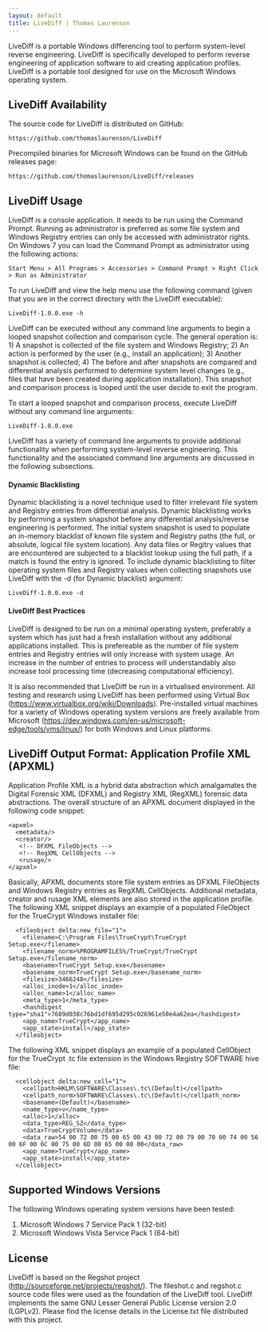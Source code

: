 ```yaml
---
layout: default
title: LiveDiff | Thomas Laurenson
---
```


LiveDiff is a portable Windows differencing tool to perform system-level reverse engineering. LiveDiff is specifically developed to perform reverse engineering of application software to aid creating application profiles. LiveDiff is a portable tool designed for use on the Microsoft Windows operating system. 

## LiveDiff Availability

The source code for LiveDiff is distributed on GitHub: 

```
https://github.com/thomaslaurenson/LiveDiff
```

Precompiled binaries for Microsoft Windows can be found on the GitHub releases page:

```
https://github.com/thomaslaurenson/LiveDiff/releases
```

## LiveDiff Usage

LiveDiff is a console application. It needs to be run using the Command Prompt. Running as administrator is preferred as some file system and Windows Registry entries can only be accessed with administrator rights. On Windows 7 you can load the Command Prompt as administrator using the following actions:

```
Start Menu > All Programs > Accessories > Command Prompt > Right Click > Run as Administrator
```

To run LiveDiff and view the help menu use the following command (given that you are in the correct directory with the LiveDiff executable):

```
LiveDiff-1.0.0.exe -h
```

LiveDiff can be executed without any command line arguments to begin a looped snapshot collection and comparison cycle. The general operation is: 1) A snapshot is collected of the file system and Windows Registry; 2) An action is performed by the user (e.g., install an application); 3) Another snapshot is collected; 4) The before and after snapshots are compared and differential analysis performed to determine system level changes (e.g., files that have been created during application installation). This snapshot and comparison process is looped until the user decide to exit the program.

To start a looped snapshot and comparison process, execute LiveDiff without any command line arguments:

```
LiveDiff-1.0.0.exe
```

LiveDiff has a variety of command line arguments to provide additional functionality when performing system-level reverse engineering. This functionality and the associated command line arguments are discussed in the following subsections.

#### Dynamic Blacklisting

Dynamic blacklisting is a novel technique used to filter irrelevant file system and Registry entries from differential analysis. Dynamic blacklisting works by performing a system snapshot before any differential analysis/reverse engineering is performed. The initial system snapshot is used to populate an in-memory blacklist of known file system and Registry paths (the full, or absolute, logical file system location). Any data files or Regitry values that are encountered are subjected to a blacklist lookup using the full path, if a match is found the entry is ignored. To include dynamic blacklisting to filter operating system files and Registry values when collecting snapshots use LiveDiff with the -d (for Dynamic blacklist) argument:

```
LiveDiff-1.0.0.exe -d
```

#### LiveDiff Best Practices

LiveDiff is designed to be run on a minimal operating system, preferably a system which has just had a fresh installation without any additional applications installed. This is prefereable as the number of file system entries and Registry entries will only increase with system usage. An increase in the number of entries to process will understandably also increase tool processing time (decreasing computational efficiency).

It is also recommended that LiveDiff be run in a virtualised environment. All testing and research using LiveDiff has been performed using Virtual Box (https://www.virtualbox.org/wiki/Downloads). Pre-installed virtual machines for a variety of Windows operating system versions are freely available from Microsoft (https://dev.windows.com/en-us/microsoft-edge/tools/vms/linux/) for both Windows and Linux platforms.

## LiveDiff Output Format: Application Profile XML (APXML)

Application Profile XML is a hybrid data abstraction which amalgamates the Digital Forensic XML (DFXML) and Registry XML (RegXML) forensic data abstractions. The overall structure of an APXML document displayed in the following code snippet:

```
<apxml>
  <metadata/>
  <creator/>
   <!-- DFXML FileObjects -->
   <!-- RegXML CellObjects -->
   <rusage/>
</apxml>
```

Basically, APXML documents store file system entries as DFXML FileObjects and Windows Registry entries as RegXML CellObjects. Additional metadata, creator and rusage XML elements are also stored in the application profile. The following XML snippet displays an example of a populated FileObject for the TrueCrypt Windows installer file:

```
  <fileobject delta:new_file="1">
    <filename>C:\Program Files\TrueCrypt\TrueCrypt Setup.exe</filename>
    <filename_norm>%PROGRAMFILES%/TrueCrypt/TrueCrypt Setup.exe</filename_norm>
    <basename>TrueCrypt Setup.exe</basename>
    <basename_norm>TrueCrypt Setup.exe</basename_norm>
    <filesize>3466248</filesize>
    <alloc_inode>1</alloc_inode>
    <alloc_name>1</alloc_name>
    <meta_type>1</meta_type>
    <hashdigest type="sha1">7689d038c76bd1df695d295c026961e50e4a62ea</hashdigest>
    <app_name>TrueCrypt</app_name>
    <app_state>install</app_state>
  </fileobject>
```

The following XML snippet displays an example of a populated CellObject for the TrueCrypt .tc file extension in the Windows Registry SOFTWARE hive file:

```
  <cellobject delta:new_cell="1">
    <cellpath>HKLM\SOFTWARE\Classes\.tc\(Default)</cellpath>
    <cellpath_norm>SOFTWARE\Classes\.tc\(Default)</cellpath_norm>
    <basename>(Default)</basename>
    <name_type>v</name_type>
    <alloc>1</alloc>
    <data_type>REG_SZ</data_type>
    <data>TrueCryptVolume</data>
    <data_raw>54 00 72 00 75 00 65 00 43 00 72 00 79 00 70 00 74 00 56 00 6F 00 6C 00 75 00 6D 00 65 00 00 00</data_raw>
    <app_name>TrueCrypt</app_name>
    <app_state>install</app_state>
  </cellobject>
```

## Supported Windows Versions

The following Windows operating system versions have been tested:

1. Microsoft Windows 7 Service Pack 1 (32-bit)
2. Microsoft Windows Vista Service Pack 1 (64-bit)

## License

LiveDiff is based on the Regshot project (http://sourceforge.net/projects/regshot/). The fileshot.c and regshot.c source code files were used as the foundation of the LiveDiff tool. LiveDiff implements the same GNU Lesser General Public License version 2.0 (LGPLv2). Please find the license details in the License.txt file distributed with this project.
